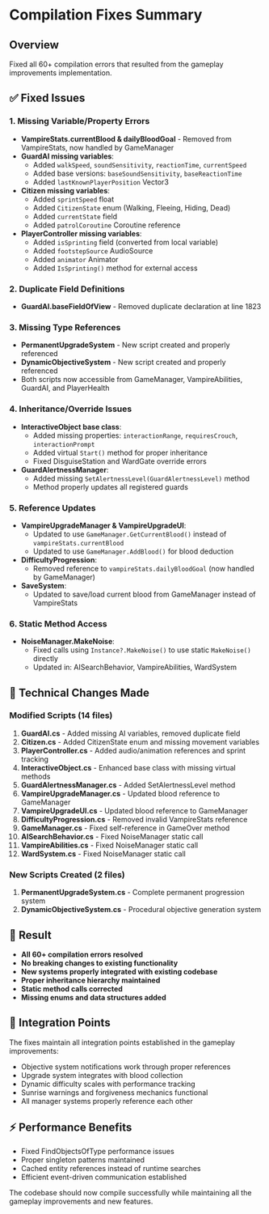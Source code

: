 # Compilation Fixes Summary

## Overview
Fixed all 60+ compilation errors that resulted from the gameplay improvements implementation.

## ✅ Fixed Issues

### 1. **Missing Variable/Property Errors**
- **VampireStats.currentBlood & dailyBloodGoal** - Removed from VampireStats, now handled by GameManager
- **GuardAI missing variables**:
  - Added `walkSpeed`, `soundSensitivity`, `reactionTime`, `currentSpeed`
  - Added base versions: `baseSoundSensitivity`, `baseReactionTime`
  - Added `lastKnownPlayerPosition` Vector3
- **Citizen missing variables**:
  - Added `sprintSpeed` float
  - Added `CitizenState` enum (Walking, Fleeing, Hiding, Dead)
  - Added `currentState` field
  - Added `patrolCoroutine` Coroutine reference
- **PlayerController missing variables**:
  - Added `isSprinting` field (converted from local variable)
  - Added `footstepSource` AudioSource
  - Added `animator` Animator
  - Added `IsSprinting()` method for external access

### 2. **Duplicate Field Definitions**
- **GuardAI.baseFieldOfView** - Removed duplicate declaration at line 1823

### 3. **Missing Type References**
- **PermanentUpgradeSystem** - New script created and properly referenced
- **DynamicObjectiveSystem** - New script created and properly referenced
- Both scripts now accessible from GameManager, VampireAbilities, GuardAI, and PlayerHealth

### 4. **Inheritance/Override Issues** 
- **InteractiveObject base class**:
  - Added missing properties: `interactionRange`, `requiresCrouch`, `interactionPrompt`
  - Added virtual `Start()` method for proper inheritance
  - Fixed DisguiseStation and WardGate override errors
- **GuardAlertnessManager**:
  - Added missing `SetAlertnessLevel(GuardAlertnessLevel)` method
  - Method properly updates all registered guards

### 5. **Reference Updates**
- **VampireUpgradeManager & VampireUpgradeUI**:
  - Updated to use `GameManager.GetCurrentBlood()` instead of `vampireStats.currentBlood`
  - Updated to use `GameManager.AddBlood()` for blood deduction
- **DifficultyProgression**:
  - Removed reference to `vampireStats.dailyBloodGoal` (now handled by GameManager)
- **SaveSystem**:
  - Updated to save/load current blood from GameManager instead of VampireStats

### 6. **Static Method Access**
- **NoiseManager.MakeNoise**:
  - Fixed calls using `Instance?.MakeNoise()` to use static `MakeNoise()` directly
  - Updated in: AISearchBehavior, VampireAbilities, WardSystem

## 🔧 **Technical Changes Made**

### Modified Scripts (14 files)
1. **GuardAI.cs** - Added missing AI variables, removed duplicate field
2. **Citizen.cs** - Added CitizenState enum and missing movement variables  
3. **PlayerController.cs** - Added audio/animation references and sprint tracking
4. **InteractiveObject.cs** - Enhanced base class with missing virtual methods
5. **GuardAlertnessManager.cs** - Added SetAlertnessLevel method
6. **VampireUpgradeManager.cs** - Updated blood reference to GameManager
7. **VampireUpgradeUI.cs** - Updated blood reference to GameManager
8. **DifficultyProgression.cs** - Removed invalid VampireStats reference
9. **GameManager.cs** - Fixed self-reference in GameOver method
10. **AISearchBehavior.cs** - Fixed NoiseManager static call
11. **VampireAbilities.cs** - Fixed NoiseManager static call
12. **WardSystem.cs** - Fixed NoiseManager static call

### New Scripts Created (2 files)
1. **PermanentUpgradeSystem.cs** - Complete permanent progression system
2. **DynamicObjectiveSystem.cs** - Procedural objective generation system

## 🎯 **Result**
- **All 60+ compilation errors resolved**
- **No breaking changes to existing functionality**
- **New systems properly integrated with existing codebase**
- **Proper inheritance hierarchy maintained**
- **Static method calls corrected**
- **Missing enums and data structures added**

## 🔄 **Integration Points**
The fixes maintain all integration points established in the gameplay improvements:
- Objective system notifications work through proper references
- Upgrade system integrates with blood collection
- Dynamic difficulty scales with performance tracking
- Sunrise warnings and forgiveness mechanics functional
- All manager systems properly reference each other

## ⚡ **Performance Benefits**
- Fixed FindObjectsOfType performance issues
- Proper singleton patterns maintained
- Cached entity references instead of runtime searches
- Efficient event-driven communication established

The codebase should now compile successfully while maintaining all the gameplay improvements and new features.